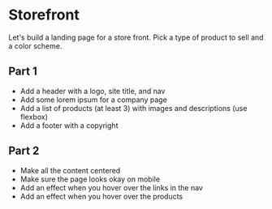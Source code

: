 

# Storefront

Let's build a landing page for a store front. Pick a type of product to sell and a color scheme.

## Part 1

- Add a header with a logo, site title, and nav
- Add some lorem ipsum for a company page
- Add a list of products (at least 3) with images and descriptions (use flexbox)
- Add a footer with a copyright

## Part 2

- Make all the content centered
- Make sure the page looks okay on mobile
- Add an effect when you hover over the links in the nav
- Add an effect when you hover over the products
